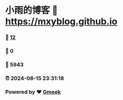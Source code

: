 # 小雨的博客 :link: https://mxyblog.github.io 
### :page_facing_up: [12](https://mxyblog.github.io/tag.html) 
### :speech_balloon: 0 
### :hibiscus: 5943 
### :alarm_clock: 2024-08-15 23:31:18 
### Powered by :heart: [Gmeek](https://github.com/Meekdai/Gmeek)
